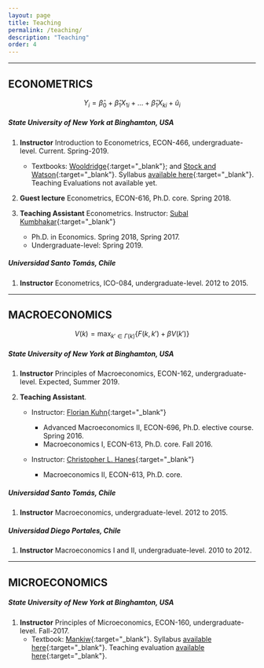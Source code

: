 ```yaml
---
layout: page
title: Teaching
permalink: /teaching/
description: "Teaching"
order: 4
---
```


------
## ECONOMETRICS

$$Y_i=\hat{\beta}_0+\hat{\beta}_1X_{1i}+...+\hat{\beta}_1X_{ki}+\hat{u}_i$$


##### State University of New York at Binghamton, USA

1. **Instructor** Introduction to Econometrics, ECON-466, undergraduate-level. Current. Spring-2019.
    - Textbooks: [Wooldridge](https://www.cengage.com/c/introductory-econometrics-a-modern-approach-6e-wooldridge/9781305270107){:target="_blank"}; and [Stock and Watson](https://www.pearson.com/us/higher-education/product/Stock-Introduction-to-Econometrics-3rd-Edition/9780138009007.html){:target="_blank"}. Syllabus [available here](http://luischanci.github.io/assets/documents/Syllabus_ECON466_CHANCI.pdf){:target="_blank"}. Teaching Evaluations not available yet.

2. **Guest lecture** Econometrics, ECON-616, Ph.D. core. Spring 2018.

3. **Teaching Assistant** Econometrics. Instructor: [Subal Kumbhakar](http://bingweb.binghamton.edu/~kkar/){:target="_blank"}
    - Ph.D. in Economics. Spring 2018, Spring 2017.
    - Undergraduate-level: Spring 2019.


##### Universidad Santo Tomás, Chile

1. **Instructor** Econometrics, ICO-084, undergraduate-level. 2012 to 2015.


------
## MACROECONOMICS

$$V(k)=\max_{k'\in\Gamma(k)}\{F(k,k')+\beta V(k')\}$$

##### State University of New York at Binghamton, USA

1. **Instructor** Principles of Macroeconomics, ECON-162, undergraduate-level. Expected, Summer 2019.

2. **Teaching Assistant**.

    - Instructor: [Florian Kuhn](http://www.floriankuhn.com/){:target="_blank"}

        - Advanced Macroeconomics II, ECON-696, Ph.D. elective course. Spring 2016.
        - Macroeconomics I, ECON-613, Ph.D. core. Fall 2016.

    - Instructor: [Christopher L. Hanes](https://www.binghamton.edu/economics/people/tenured-and-tenure-track-faculty/hanes.html){:target="_blank"}

        - Macroeconomics II, ECON-613, Ph.D. core.

##### Universidad Santo Tomás, Chile

1. **Instructor** Macroeconomics, undergraduate-level. 2012 to 2015.

##### Universidad Diego Portales, Chile

1. **Instructor** Macroeconomics I and II, undergraduate-level. 2010 to 2012.


------
## MICROECONOMICS

##### State University of New York at Binghamton, USA

1. **Instructor** Principles of Microeconomics, ECON-160, undergraduate-level. Fall-2017.
    - Textbook: [Mankiw](https://www.cengage.com/c/principles-of-microeconomics-8e-mankiw){:target="_blank"}. Syllabus [available here](http://luischanci.github.io/assets/documents/Syllabus_ECON160_CHANCI.pdf){:target="_blank"}. Teaching evaluation [available here](http://luischanci.github.io/assets/documents/Teaching_Evaluation_ECON160.pdf){:target="_blank"}.
